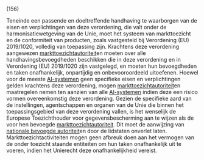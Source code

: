 (156)

Teneinde een passende en doeltreffende handhaving te waarborgen van de eisen en verplichtingen van deze verordening, die valt onder de harmonisatiewetgeving van de Unie, moet het systeem van markttoezicht en de conformiteit van producten, zoals vastgesteld bij Verordening (EU) 2019/1020, volledig van toepassing zijn. Krachtens deze verordening aangewezen [markttoezichtautoriteit](a3.md#^mta)en moeten over alle handhavingsbevoegdheden beschikken die in deze verordening en in Verordening (EU) 2019/1020 zijn vastgelegd, en moeten hun bevoegdheden en taken onafhankelijk, onpartijdig en onbevooroordeeld uitoefenen. Hoewel voor de meeste [AI-systemen](a3.md#^ai-systeem) geen specifieke eisen en verplichtingen gelden krachtens deze verordening, mogen [markttoezichtautoriteit](a3.md#^mta)en maatregelen nemen ten aanzien van alle [AI-systemen](a3.md#^ai-systeem) indien deze een risico vormen overeenkomstig deze verordening. Gezien de specifieke aard van de instellingen, agentschappen en organen van de Unie die binnen het toepassingsgebied van deze verordening vallen, is het wenselijk de Europese Toezichthouder voor gegevensbescherming aan te wijzen als de voor hen bevoegde [markttoezichtautoriteit](a3.md#^mta). Dit moet de aanwijzing van [nationale bevoegde autoriteit](a3.md#^natbau)en door de lidstaten onverlet laten. Markttoezichtactiviteiten mogen geen afbreuk doen aan het vermogen van de onder toezicht staande entiteiten om hun taken onafhankelijk uit te voeren, indien het Unierecht deze onafhankelijkheid vereist.
